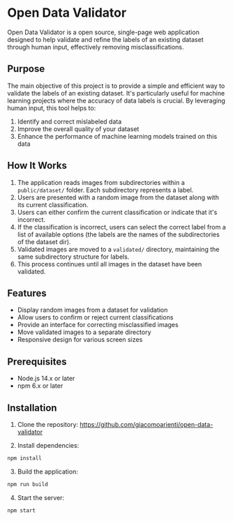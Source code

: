# Open Data Validator

Open Data Validator is a open source, single-page web application designed to help validate and refine the labels of an existing dataset through human input, effectively removing misclassifications.

## Purpose

The main objective of this project is to provide a simple and efficient way to validate the labels of an existing dataset. It's particularly useful for machine learning projects where the accuracy of data labels is crucial. By leveraging human input, this tool helps to:

1. Identify and correct mislabeled data
2. Improve the overall quality of your dataset
3. Enhance the performance of machine learning models trained on this data

## How It Works

1. The application reads images from subdirectories within a `public/dataset/` folder. Each subdirectory represents a label.
2. Users are presented with a random image from the dataset along with its current classification.
3. Users can either confirm the current classification or indicate that it's incorrect.
4. If the classification is incorrect, users can select the correct label from a list of available options (the labels are the names of the subdirectories of the dataset dir).
5. Validated images are moved to a `validated/` directory, maintaining the same subdirectory structure for labels.
6. This process continues until all images in the dataset have been validated.

## Features

- Display random images from a dataset for validation
- Allow users to confirm or reject current classifications
- Provide an interface for correcting misclassified images
- Move validated images to a separate directory
- Responsive design for various screen sizes

## Prerequisites

- Node.js 14.x or later
- npm 6.x or later

## Installation

1. Clone the repository:
https://github.com/giacomoarienti/open-data-validator

2. Install dependencies:
```bash
npm install
```

3. Build the application:
```bash
npm run build
```

4. Start the server:
```bash
npm start
```